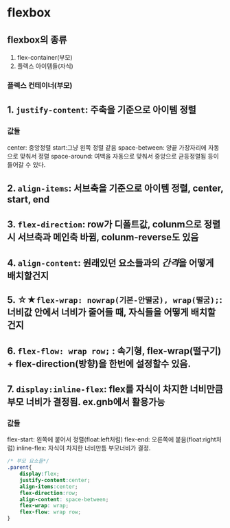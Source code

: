 # flexbox 
## flexbox의 종류
1. flex-container(부모)  
2. 플렉스 아이템들(자식)  

### 플렉스 컨테이너(부모)
## 1. `justify-content`: 주축을 기준으로 아이템 정렬
### 값들
center: 중앙정렬
start:그냥 왼쪽 정렬 같음
space-between: 양끝 가장자리에 자동으로 맞춰서 정렬
space-around: 여백을 자동으로 맞춰서 중앙으로 균등정렬됨
등이 들어갈 수 있다.

## 2. `align-items`: 서브축을 기준으로 아이템 정렬, center, start, end
## 3. `flex-direction`: row가 디폴트값, colunm으로 정렬 시 서브축과 메인축 바뀜, colunm-reverse도 있음
## 4. `align-content`: 원래있던 요소들과의 *간격*을 어떻게 배치할건지
## 5. ☆★`flex-wrap: nowrap(기본-안떨굼), wrap(떨굼);`: 너비값 안에서 너비가 줄어들 때, 자식들을 어떻게 배치할건지
## 6. `flex-flow: wrap row;` : 속기형, flex-wrap(떨구기) + flex-direction(방향)을 한번에 설정할수 있음.
## 7. `display:inline-flex`: flex를 자식이 차지한 너비만큼 부모 너비가 결정됨. ex.gnb에서 활용가능
### 값들
flex-start: 왼쪽에 붙어서 정렬(float:left처럼)
flex-end: 오른쪽에 붙음(float:right처럼)
inline-flex: 자식이 차지한 너비만틈 부모너비가 결정.

```css
/* 부모 요소들*/
.parent{
    display:flex;
    justify-content:center;
    align-items:center;
    flex-direction:row;
    align-content: space-between;
    flex-wrap: wrap;
    flex-flow: wrap row;
}
```

